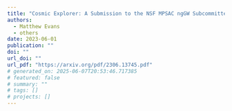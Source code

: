 ```yaml
---
title: "Cosmic Explorer: A Submission to the NSF MPSAC ngGW Subcommittee"
authors:
  - Matthew Evans
  - others
date: 2023-06-01
publication: ""
doi: ""
url_doi: ""
url_pdf: "https://arxiv.org/pdf/2306.13745.pdf"
# generated_on: 2025-06-07T20:53:46.717385
# featured: false
# summary: ""
# tags: []
# projects: []
---
```

